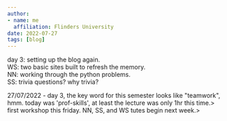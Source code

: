 ```yaml
---
author:
- name: me
  affiliation: Flinders University
date: 2022-07-27
tags: [blog]
---
```


day 3:
setting up the blog again.  
WS: two basic sites built to refresh the memory.  
NN: working through the python problems.  
SS: trivia questions? why trivia?  



27/07/2022 - day 3, the key word for this semester looks like "teamwork", hmm.
today was 'prof-skills', at least the lecture was only 1hr this time.>
first workshop this friday. NN, SS, and WS tutes begin next week.>
